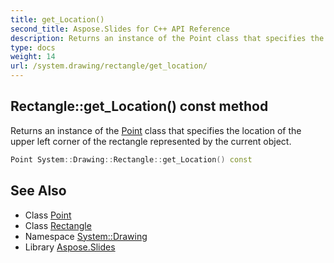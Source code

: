 ```yaml
---
title: get_Location()
second_title: Aspose.Slides for C++ API Reference
description: Returns an instance of the Point class that specifies the location of the upper left corner of the rectangle represented by the current object.
type: docs
weight: 14
url: /system.drawing/rectangle/get_location/
---
```

## Rectangle::get_Location() const method


Returns an instance of the [Point](../../point/) class that specifies the location of the upper left corner of the rectangle represented by the current object.

```cpp
Point System::Drawing::Rectangle::get_Location() const
```

## See Also

* Class [Point](../../point/)
* Class [Rectangle](../)
* Namespace [System::Drawing](../../)
* Library [Aspose.Slides](../../../)